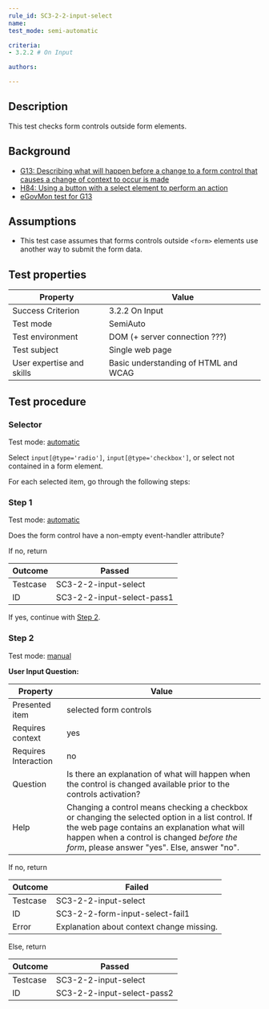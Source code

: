 ```yaml
---
rule_id: SC3-2-2-input-select
name: 
test_mode: semi-automatic

criteria:
- 3.2.2 # On Input

authors:

---
```


## Description

This test checks form controls outside form elements.

## Background

- [G13: Describing what will happen before a change to a form control that causes a change of context to occur is made](http://www.w3.org/TR/2014/NOTE-WCAG20-TECHS-20140916/G13)
- [H84: Using a button with a select element to perform an action](http://www.w3.org/TR/2014/NOTE-WCAG20-TECHS-20140916/H84)
- [eGovMon test for G13](http://wiki.egovmon.no/wiki/SC3.2.2#Element_input.5B.40type.3D.27radio.27.5D.2C_input.5B.40type.3D.27checkbox.27.5D.2C_or_select_not_contained_in_a_form_element)

## Assumptions

- This test case assumes that forms controls outside `<form>` elements use another way to submit the form data.

## Test properties

| Property          | Value
|-------------------|----
| Success Criterion | 3.2.2 On Input
| Test mode         | SemiAuto
| Test environment  | DOM (+ server connection ???)
| Test subject      | Single web page
| User expertise and skills | Basic understanding of HTML and WCAG

## Test procedure

### Selector

Test mode: [automatic][AUTO]

Select `input[@type='radio']`, `input[@type='checkbox']`, or select not contained in a form element.

For each selected item, go through the following steps:

### Step 1

Test mode: [automatic][AUTO]

Does the form control have a non-empty event-handler attribute?

If no, return

| Outcome  | Passed
|----------|-----
| Testcase | SC3-2-2-input-select
| ID       | SC3-2-2-input-select-pass1

If yes, continue with [Step 2](#step-2).

### Step 2

Test mode: [manual][MANUAL]

**User Input Question:**

| Property             | Value
|----------------------|---------
| Presented item       | selected form controls
| Requires context     | yes
| Requires Interaction | no
| Question             | Is there an explanation of what will happen when the control is changed available prior to the controls activation?
| Help                 | Changing a control means checking a checkbox or changing the selected option in a list control. If the web page contains an explanation what will happen when a control is changed *before the form*, please answer "yes". Else, answer "no".

If no, return

| Outcome  | Failed
|----------|-----
| Testcase | SC3-2-2-input-select
| ID       | SC3-2-2-form-input-select-fail1
| Error    | Explanation about context change missing.

Else, return

| Outcome  | Passed
|----------|-----
| Testcase | SC3-2-2-input-select
| ID       | SC3-2-2-input-select-pass2

[AUTO]: ../pages/test-modes.html#automatic
[MANUAL]: ../pages/test-modes.html#manual